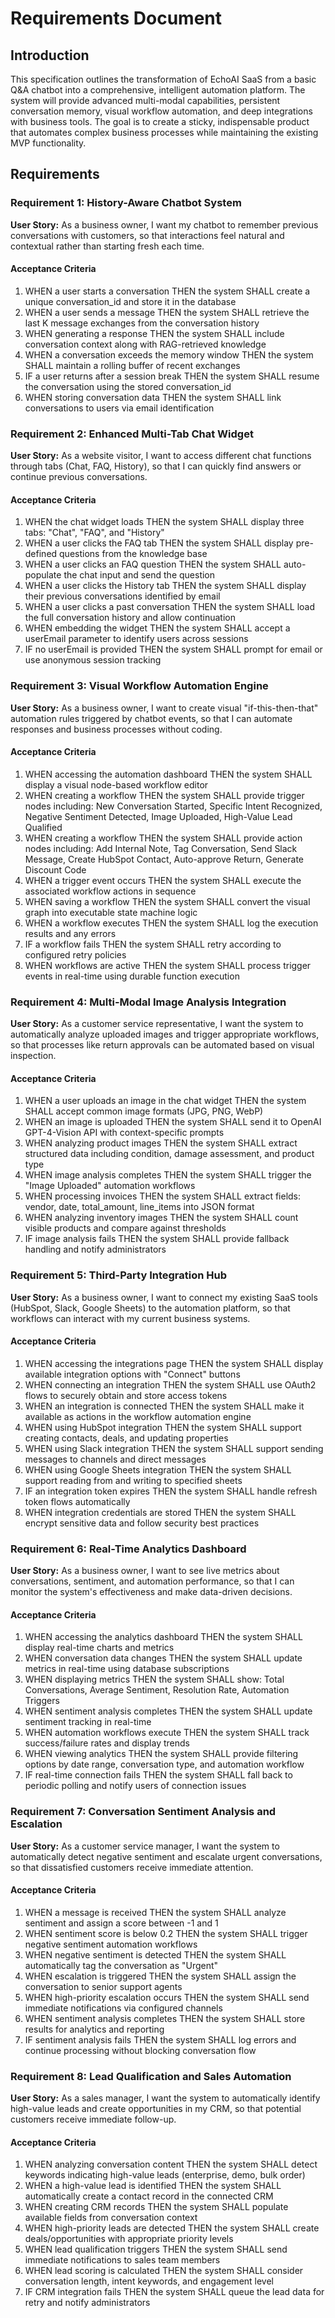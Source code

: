 # Requirements Document

## Introduction

This specification outlines the transformation of EchoAI SaaS from a basic Q&A chatbot into a comprehensive, intelligent automation platform. The system will provide advanced multi-modal capabilities, persistent conversation memory, visual workflow automation, and deep integrations with business tools. The goal is to create a sticky, indispensable product that automates complex business processes while maintaining the existing MVP functionality.

## Requirements

### Requirement 1: History-Aware Chatbot System

**User Story:** As a business owner, I want my chatbot to remember previous conversations with customers, so that interactions feel natural and contextual rather than starting fresh each time.

#### Acceptance Criteria

1. WHEN a user starts a conversation THEN the system SHALL create a unique conversation_id and store it in the database
2. WHEN a user sends a message THEN the system SHALL retrieve the last K message exchanges from the conversation history
3. WHEN generating a response THEN the system SHALL include conversation context along with RAG-retrieved knowledge
4. WHEN a conversation exceeds the memory window THEN the system SHALL maintain a rolling buffer of recent exchanges
5. IF a user returns after a session break THEN the system SHALL resume the conversation using the stored conversation_id
6. WHEN storing conversation data THEN the system SHALL link conversations to users via email identification

### Requirement 2: Enhanced Multi-Tab Chat Widget

**User Story:** As a website visitor, I want to access different chat functions through tabs (Chat, FAQ, History), so that I can quickly find answers or continue previous conversations.

#### Acceptance Criteria

1. WHEN the chat widget loads THEN the system SHALL display three tabs: "Chat", "FAQ", and "History"
2. WHEN a user clicks the FAQ tab THEN the system SHALL display pre-defined questions from the knowledge base
3. WHEN a user clicks an FAQ question THEN the system SHALL auto-populate the chat input and send the question
4. WHEN a user clicks the History tab THEN the system SHALL display their previous conversations identified by email
5. WHEN a user clicks a past conversation THEN the system SHALL load the full conversation history and allow continuation
6. WHEN embedding the widget THEN the system SHALL accept a userEmail parameter to identify users across sessions
7. IF no userEmail is provided THEN the system SHALL prompt for email or use anonymous session tracking

### Requirement 3: Visual Workflow Automation Engine

**User Story:** As a business owner, I want to create visual "if-this-then-that" automation rules triggered by chatbot events, so that I can automate responses and business processes without coding.

#### Acceptance Criteria

1. WHEN accessing the automation dashboard THEN the system SHALL display a visual node-based workflow editor
2. WHEN creating a workflow THEN the system SHALL provide trigger nodes including: New Conversation Started, Specific Intent Recognized, Negative Sentiment Detected, Image Uploaded, High-Value Lead Qualified
3. WHEN creating a workflow THEN the system SHALL provide action nodes including: Add Internal Note, Tag Conversation, Send Slack Message, Create HubSpot Contact, Auto-approve Return, Generate Discount Code
4. WHEN a trigger event occurs THEN the system SHALL execute the associated workflow actions in sequence
5. WHEN saving a workflow THEN the system SHALL convert the visual graph into executable state machine logic
6. WHEN a workflow executes THEN the system SHALL log the execution results and any errors
7. IF a workflow fails THEN the system SHALL retry according to configured retry policies
8. WHEN workflows are active THEN the system SHALL process trigger events in real-time using durable function execution

### Requirement 4: Multi-Modal Image Analysis Integration

**User Story:** As a customer service representative, I want the system to automatically analyze uploaded images and trigger appropriate workflows, so that processes like return approvals can be automated based on visual inspection.

#### Acceptance Criteria

1. WHEN a user uploads an image in the chat widget THEN the system SHALL accept common image formats (JPG, PNG, WebP)
2. WHEN an image is uploaded THEN the system SHALL send it to OpenAI GPT-4-Vision API with context-specific prompts
3. WHEN analyzing product images THEN the system SHALL extract structured data including condition, damage assessment, and product type
4. WHEN image analysis completes THEN the system SHALL trigger the "Image Uploaded" automation workflows
5. WHEN processing invoices THEN the system SHALL extract fields: vendor, date, total_amount, line_items into JSON format
6. WHEN analyzing inventory images THEN the system SHALL count visible products and compare against thresholds
7. IF image analysis fails THEN the system SHALL provide fallback handling and notify administrators

### Requirement 5: Third-Party Integration Hub

**User Story:** As a business owner, I want to connect my existing SaaS tools (HubSpot, Slack, Google Sheets) to the automation platform, so that workflows can interact with my current business systems.

#### Acceptance Criteria

1. WHEN accessing the integrations page THEN the system SHALL display available integration options with "Connect" buttons
2. WHEN connecting an integration THEN the system SHALL use OAuth2 flows to securely obtain and store access tokens
3. WHEN an integration is connected THEN the system SHALL make it available as actions in the workflow automation engine
4. WHEN using HubSpot integration THEN the system SHALL support creating contacts, deals, and updating properties
5. WHEN using Slack integration THEN the system SHALL support sending messages to channels and direct messages
6. WHEN using Google Sheets integration THEN the system SHALL support reading from and writing to specified sheets
7. IF an integration token expires THEN the system SHALL handle refresh token flows automatically
8. WHEN integration credentials are stored THEN the system SHALL encrypt sensitive data and follow security best practices

### Requirement 6: Real-Time Analytics Dashboard

**User Story:** As a business owner, I want to see live metrics about conversations, sentiment, and automation performance, so that I can monitor the system's effectiveness and make data-driven decisions.

#### Acceptance Criteria

1. WHEN accessing the analytics dashboard THEN the system SHALL display real-time charts and metrics
2. WHEN conversation data changes THEN the system SHALL update metrics in real-time using database subscriptions
3. WHEN displaying metrics THEN the system SHALL show: Total Conversations, Average Sentiment, Resolution Rate, Automation Triggers
4. WHEN sentiment analysis completes THEN the system SHALL update sentiment tracking in real-time
5. WHEN automation workflows execute THEN the system SHALL track success/failure rates and display trends
6. WHEN viewing analytics THEN the system SHALL provide filtering options by date range, conversation type, and automation workflow
7. IF real-time connection fails THEN the system SHALL fall back to periodic polling and notify users of connection issues

### Requirement 7: Conversation Sentiment Analysis and Escalation

**User Story:** As a customer service manager, I want the system to automatically detect negative sentiment and escalate urgent conversations, so that dissatisfied customers receive immediate attention.

#### Acceptance Criteria

1. WHEN a message is received THEN the system SHALL analyze sentiment and assign a score between -1 and 1
2. WHEN sentiment score is below 0.2 THEN the system SHALL trigger negative sentiment automation workflows
3. WHEN negative sentiment is detected THEN the system SHALL automatically tag the conversation as "Urgent"
4. WHEN escalation is triggered THEN the system SHALL assign the conversation to senior support agents
5. WHEN high-priority escalation occurs THEN the system SHALL send immediate notifications via configured channels
6. WHEN sentiment analysis completes THEN the system SHALL store results for analytics and reporting
7. IF sentiment analysis fails THEN the system SHALL log errors and continue processing without blocking conversation flow

### Requirement 8: Lead Qualification and Sales Automation

**User Story:** As a sales manager, I want the system to automatically identify high-value leads and create opportunities in my CRM, so that potential customers receive immediate follow-up.

#### Acceptance Criteria

1. WHEN analyzing conversation content THEN the system SHALL detect keywords indicating high-value leads (enterprise, demo, bulk order)
2. WHEN a high-value lead is identified THEN the system SHALL automatically create a contact record in the connected CRM
3. WHEN creating CRM records THEN the system SHALL populate available fields from conversation context
4. WHEN high-priority leads are detected THEN the system SHALL create deals/opportunities with appropriate priority levels
5. WHEN lead qualification triggers THEN the system SHALL send immediate notifications to sales team members
6. WHEN lead scoring is calculated THEN the system SHALL consider conversation length, intent keywords, and engagement level
7. IF CRM integration fails THEN the system SHALL queue the lead data for retry and notify administrators